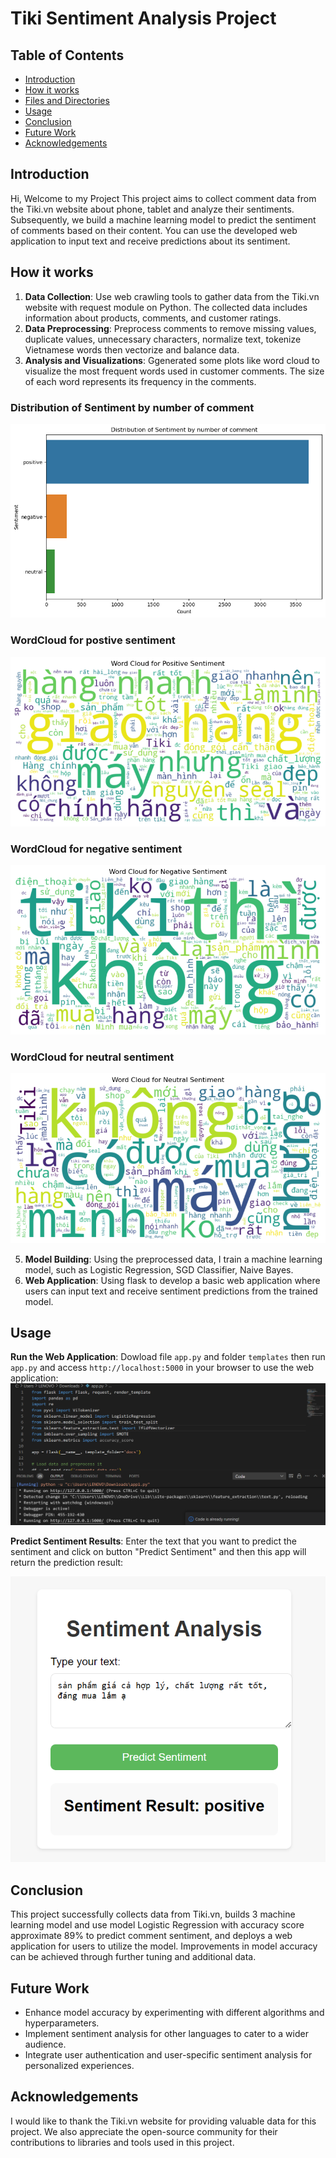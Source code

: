 # Tiki Sentiment Analysis Project

## Table of Contents
- [Introduction](#introduction)
- [How it works](#how-it-works)
- [Files and Directories](#files-and-directories)
- [Usage](#usage)
- [Conclusion](#conclusion)
- [Future Work](#future-work)
- [Acknowledgements](#acknowledgements)

## Introduction
Hi, Welcome to my Project
This project aims to collect comment data from the Tiki.vn website about phone, tablet and analyze their sentiments. Subsequently, we build a machine learning model to predict the sentiment of comments based on their content. You can use the developed web application to input text and receive predictions about its sentiment.

## How it works
1. **Data Collection**: Use web crawling tools to gather data from the Tiki.vn website with request module on Python. The collected data includes information about products, comments, and customer ratings.
2. **Data Preprocessing**: Preprocess comments to remove missing values, duplicate values, unnecessary characters, normalize text, tokenize Vietnamese words then vectorize and balance data.
3. **Analysis and Visualizations**: Ggenerated some plots like word cloud to visualize the most frequent words used in customer comments. The size of each word represents its frequency in the comments.
### Distribution of Sentiment by number of comment
![dis](images/distribution.png)
### WordCloud for postive sentiment
![WC_pos](images/wc_positive.png)
### WordCloud for negative sentiment
![WC_neg](images/wc_negative.png)
### WordCloud for neutral sentiment
![WC_neu](images/wc_neutral.png)

5. **Model Building**: Using the preprocessed data, I train a machine learning model, such as Logistic Regression, SGD Classifier, Naive Bayes.
6. **Web Application**: Using flask to develop a basic web application where users can input text and receive sentiment predictions from the trained model.

## Usage
**Run the Web Application**: Dowload file `app.py` and folder `templates` then run `app.py` and access `http://localhost:5000` in your browser to use the web application:
![run the app](images/app.png)

**Predict Sentiment Results**: Enter the text that you want to predict the sentiment and click on button "Predict Sentiment" and then this app will return the prediction result:

![predict](images/result.png)


## Conclusion
This project successfully collects data from Tiki.vn, builds 3 machine learning model and use model Logistic Regression with accuracy score approximate 89% to predict comment sentiment, and deploys a web application for users to utilize the model. Improvements in model accuracy can be achieved through further tuning and additional data.

## Future Work
- Enhance model accuracy by experimenting with different algorithms and hyperparameters.
- Implement sentiment analysis for other languages to cater to a wider audience.
- Integrate user authentication and user-specific sentiment analysis for personalized experiences.

## Acknowledgements
I would like to thank the Tiki.vn website for providing valuable data for this project. We also appreciate the open-source community for their contributions to libraries and tools used in this project.

